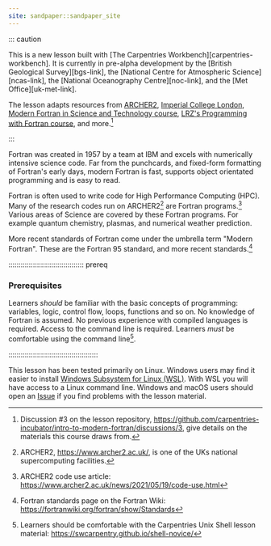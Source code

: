 ```yaml
---
site: sandpaper::sandpaper_site
---
```


::: caution

This is a new lesson built with [The Carpentries Workbench][carpentries-workbench].
It is currently in pre-alpha development by the
[British Geological Survey][bgs-link],
the [National Centre for Atmospheric Science][ncas-link],
the [National Oceanography Centre][noc-link],
and the [Met Office][uk-met-link].

The lesson adapts resources from
[ARCHER2](https://github.com/ARCHER2-HPC/archer2-fortran-intro),
[Imperial College London](https://github.com/ImperialCollegeLondon/RCDS-introduction-to-fortran),
[Modern Fortran in Science and Technology course](https://github.com/jonaslindemann/modern_fortran_book?tab=readme-ov-file),
[LRZ's Programming with Fortran course](https://doku.lrz.de/programming-with-fortran-10746212.html),
and more.[^other-courses]

:::

Fortran was created in 1957 by a team at IBM
and excels with numerically intensive science code.
Far from the punchcards, and fixed-form formatting of Fortran's early days,
modern Fortran is fast, supports object orientated programming
and is easy to read.

Fortran is often used to write code for High Performance Computing (HPC).
Many of the research codes run on ARCHER2[^archer2]
are Fortran programs.[^archer2-codes]
Various areas of Science are covered by these Fortran programs.
For example quantum chemistry, plasmas, and numerical weather prediction.

More recent standards of Fortran come under the umbrella term "Modern Fortran".
These are the Fortran 95 standard,
and more recent standards.[^fortran-standards]

::::::::::::::::::::::::::::::::::::: prereq

### Prerequisites

Learners _should_ be familiar with the basic concepts of
programming: variables, logic, control flow, loops, functions and
so on.
No knowledge of Fortran is assumed.
No previous experience with compiled languages is required.
Access to the command line is required.
Learners _must_ be comfortable using the command line[^command-line].

::::::::::::::::::::::::::::::::::::::::::::

This lesson has been tested primarily on Linux.
Windows users may find it easier to install
[Windows Subsystem for Linux (WSL)](https://learn.microsoft.com/en-us/windows/wsl/install).
With WSL you will have access to a Linux command line.
Windows and macOS users should open an
[Issue](https://github.com/carpentries-incubator/intro-to-modern-fortran/issues)
if you find problems with the lesson material.

[^other-courses]: Discussion #3 on the lesson repository, https://github.com/carpentries-incubator/intro-to-modern-fortran/discussions/3, give details on the materials this course draws from.
[^archer2]: ARCHER2, https://www.archer2.ac.uk/, is one of the UKs national supercomputing facilities.
[^archer2-codes]: ARCHER2 code use article: https://www.archer2.ac.uk/news/2021/05/19/code-use.html
[^fortran-standards]: Fortran standards page on the Fortran Wiki: https://fortranwiki.org/fortran/show/Standards
[^command-line]: Learners should be comfortable with the Carpentries Unix Shell lesson material: https://swcarpentry.github.io/shell-novice/
